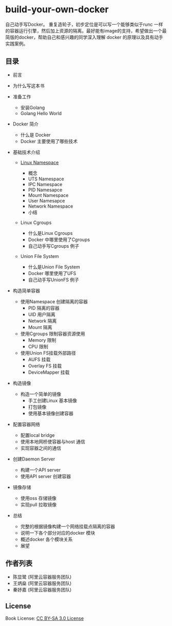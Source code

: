 # build-your-own-docker
自己动手写Docker。 重复造轮子，初步定位是可以写一个能够类似于runc 一样的容器运行引擎，然后加上资源的隔离。最好能有image的支持，希望做出一个最简版的docker，帮助自己和感兴趣的同学深入理解 docker 的原理以及具有动手实践案例。

## 目录
- 前言
- 为什么写这本书
	
- 准备工作
	- 安装Golang
	- Golang Hello World
	
- Docker 简介
	- 什么是 Docker
	- Docker 主要使用了哪些技术

- 基础技术介绍
	- [Linux Namespace](1/1.1.md)
  		- 概念
  		- UTS Namespace
  		- IPC Namespace
  		- PID Namesapce
  		- Mount Namespace
  		- User Namesapce
  		- Network Namespace
  		- 小结  		  
	- Linux Cgroups
  		- 什么是Linux Cgroups
  		- Docker 中哪里使用了Cgroups
  		- 自己动手写Cgroups 例子

  	- Union File System
  		- 什么是Union File System
  		- Docker 哪里使用了UFS
  		- 自己动手写UnionFS 例子

- 构造简单容器
	- 使用Namespace 创建隔离的容器
		- PID 隔离的容器
		- UID 用户隔离
		- Network 隔离
		- Mount 隔离
	- 使用Cgroups 限制容器资源使用
		- Memory 限制
		- CPU 限制
	- 使用Union FS挂载外部路径
		- AUFS 挂载
		- Overlay FS 挂载
		- DeviceMapper 挂载

- 构造镜像 
	- 构造一个简单的镜像
		- 手工创建Linux 基本镜像
		- 打包镜像
		- 使用基本镜像创建容器

- 配置容器网络
	- 配置local bridge
 	- 使用本地网桥使容器与host 通信
 	- 实现容器之间的通信


- 创建Daemon Server
	- 构建一个API server
	- 使用API server 创建容器

- 镜像存储
	- 使用oss 存储镜像
	- 实现pull 拉取镜像

- 总结
	- 完整的根据镜像构建一个网络挂载点隔离的容器
	- 说明一下各个部分对应的docker 模块
	- 概述docker 各个模块关系
	- 展望
 	
## 作者列表
- 陈显鹭 (阿里云容器服务团队)
- 王炳燊 (阿里云容器服务团队)
- 秦妤嘉 (阿里云容器服务团队)

## License
Book License: [CC BY-SA 3.0 License](https://creativecommons.org/licenses/by-sa/3.0/)
